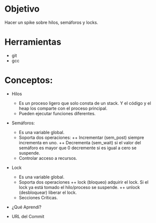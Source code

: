 # Objetivo
Hacer un spike sobre hilos, semáforos y locks.

# Herramientas
+ git
+ gcc

# Conceptos:

+ Hilos
  + Es un proceso ligero que solo consta de un stack. Y el código y el heap los comparte con el proceso principal.
  + Pueden ejecutar funciones diferentes.

+ Semáforos: 
  + Es una variable global.
  + Soporta dos operaciones:
    ++ Incrementar (sem_post) siempre incrementa en uno.
    ++ Decrementa (sem_wait) si el valor del semáforo es mayor que 0 decremente si es igual a cero se suspende.
  + Controlar acceso a recursos.

+ Lock
  + Es una variable global. 
  + Soporta dos operaciones
    ++ lock (bloqueo) adquirir el lock. Si el lock ya está tomado el hilo/proceso se suspende. 
    ++ unlock (desbloquear) liberar el lock.
  + Secciones Críticas.
  
+ ¿Qué Aprendí?


+ URL del Commit
